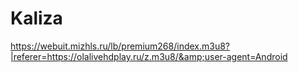 # Kaliza
https://webuit.mizhls.ru/lb/premium268/index.m3u8?|referer=https://olalivehdplay.ru/z.m3u8/&amp;user-agent=Android
